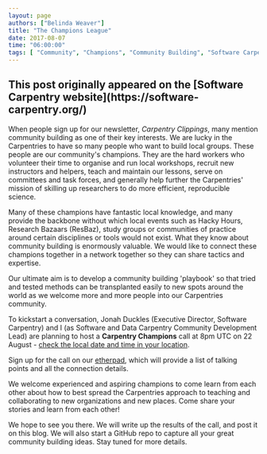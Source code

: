 ```yaml
---
layout: page
authors: ["Belinda Weaver"]
title: "The Champions League"
date: 2017-08-07
time: "06:00:00"
tags: [ "Community", "Champions", "Community Building", "Software Carpentry"]
---
```


<h2>This post originally appeared on the [Software Carpentry website](https://software-carpentry.org/)</h2>

When people sign up for our newsletter, *Carpentry Clippings*, many mention community building as one of their key interests. 
We are lucky in the Carpentries to have so many people who want to build local groups. These people are our community's champions. They
are the hard workers who volunteer their time to organise and run local workshops, recruit new instructors and helpers, 
teach and maintain our lessons, serve on committees and task forces, and generally help further the Carpentries' mission 
of skilling up researchers to do more efficient, reproducible science. 

Many of these champions have fantastic local knowledge, and many provide the backbone without which local events such as Hacky Hours, 
Research Bazaars (ResBaz), study groups or communities of practice around certain disciplines or tools would not exist. What they know
about community building is enormously valuable. We would like to connect these champions together in a network together so they can share tactics and expertise.

Our ultimate aim is to develop a community building 'playbook' so that tried and tested methods can be transplanted easily to new 
spots around the world as we welcome more and more people into our Carpentries community. 

To kickstart a conversation, Jonah Duckles (Executive Director, Software Carpentry) and I (as Software and Data
Carpentry Community Development Lead) are planning to host a **Carpentry Champions** call at 8pm UTC on 22 August - [check the local date and time 
in your location](https://www.timeanddate.com/worldclock/fixedtime.html?msg=Carpentries+Champions&iso=20170822T20&p1=%3A&ah=1). 

Sign up for the call on our [etherpad](http://pad.software-carpentry.org/champions), which will provide a list of
talking points and all the connection details.

We welcome experienced and aspiring champions to come learn from each other about how to best spread the Carpentries approach to teaching and collaborating to new organizations and new places. Come share your stories and learn from each other!

We hope to see you there. We will write up the results of the call, and post it on this blog. We will also start a GitHub repo to 
capture all your great community building ideas. Stay tuned for more details.
